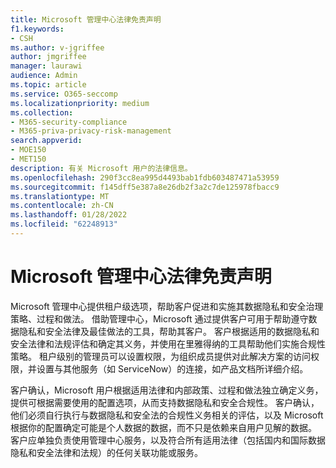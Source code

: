 ```yaml
---
title: Microsoft 管理中心法律免责声明
f1.keywords:
- CSH
ms.author: v-jgriffee
author: jmgriffee
manager: laurawi
audience: Admin
ms.topic: article
ms.service: O365-seccomp
ms.localizationpriority: medium
ms.collection:
- M365-security-compliance
- M365-priva-privacy-risk-management
search.appverid:
- MOE150
- MET150
description: 有关 Microsoft 用户的法律信息。
ms.openlocfilehash: 290f3cc8ea995d4493bab1fdb603487471a53959
ms.sourcegitcommit: f145dff5e387a8e26db2f3a2c7de125978fbacc9
ms.translationtype: MT
ms.contentlocale: zh-CN
ms.lasthandoff: 01/28/2022
ms.locfileid: "62248913"
---
```

# <a name="microsoft-priva-legal-disclaimer"></a>Microsoft 管理中心法律免责声明

Microsoft 管理中心提供租户级选项，帮助客户促进和实施其数据隐私和安全治理策略、过程和做法。 借助管理中心，Microsoft 通过提供客户可用于帮助遵守数据隐私和安全法律及最佳做法的工具，帮助其客户。 客户根据适用的数据隐私和安全法律和法规评估和确定其义务，并使用在里雅得纳的工具帮助他们实施合规性策略。 租户级别的管理员可以设置权限，为组织成员提供对此解决方案的访问权限，并设置与其他服务（如 ServiceNow）的连接，如产品文档所详细介绍。

客户确认，Microsoft 用户根据适用法律和内部政策、过程和做法独立确定义务，提供可根据需要使用的配置选项，从而支持数据隐私和安全合规性。 客户确认，他们必须自行执行与数据隐私和安全法的合规性义务相关的评估，以及 Microsoft 根据你的配置确定可能是个人数据的数据，而不只是依赖来自用户见解的数据。 客户应单独负责使用管理中心服务，以及符合所有适用法律（包括国内和国际数据隐私和安全法律和法规）的任何关联功能或服务。
